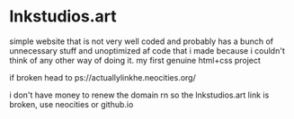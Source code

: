 # lnkstudios.art

simple website that is not very well coded and probably has a bunch of unnecessary stuff and unoptimized af code that i made because i couldn't think of any other way of doing it.
my first genuine html+css project

if broken head to ps://actuallylinkhe.neocities.org/

i don't have money to renew the domain rn so the lnkstudios.art link is broken, use neocities or github.io

